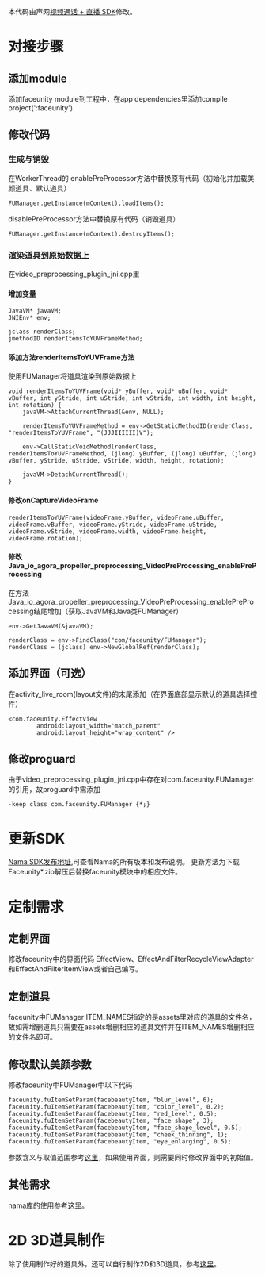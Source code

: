 本代码由声网[视频通话 + 直播 SDK](https://www.agora.io/cn/download/)修改。
# 对接步骤
## 添加module
添加faceunity module到工程中，在app dependencies里添加compile project(':faceunity')
## 修改代码
### 生成与销毁
在WorkerThread的
enablePreProcessor方法中替换原有代码（初始化并加载美颜道具、默认道具）
~~~
FUManager.getInstance(mContext).loadItems();
~~~
disablePreProcessor方法中替换原有代码（销毁道具）
~~~
FUManager.getInstance(mContext).destroyItems();
~~~
### 渲染道具到原始数据上
在video_preprocessing_plugin_jni.cpp里
#### 增加变量
~~~
JavaVM* javaVM;
JNIEnv* env;

jclass renderClass;
jmethodID renderItemsToYUVFrameMethod;
~~~
#### 添加方法renderItemsToYUVFrame方法
使用FUManager将道具渲染到原始数据上
~~~
void renderItemsToYUVFrame(void* yBuffer, void* uBuffer, void* vBuffer, int yStride, int uStride, int vStride, int width, int height, int rotation) {
    javaVM->AttachCurrentThread(&env, NULL);

    renderItemsToYUVFrameMethod = env->GetStaticMethodID(renderClass, "renderItemsToYUVFrame", "(JJJIIIIII)V");

    env->CallStaticVoidMethod(renderClass, renderItemsToYUVFrameMethod, (jlong) yBuffer, (jlong) uBuffer, (jlong) vBuffer, yStride, uStride, vStride, width, height, rotation);

    javaVM->DetachCurrentThread();
}
~~~
#### 修改onCaptureVideoFrame
~~~
renderItemsToYUVFrame(videoFrame.yBuffer, videoFrame.uBuffer, videoFrame.vBuffer, videoFrame.yStride, videoFrame.uStride, videoFrame.vStride, videoFrame.width, videoFrame.height, videoFrame.rotation);
~~~
#### 修改Java_io_agora_propeller_preprocessing_VideoPreProcessing_enablePreProcessing
在方法Java_io_agora_propeller_preprocessing_VideoPreProcessing_enablePreProcessing结尾增加（获取JavaVM和Java类FUManager）
~~~
env->GetJavaVM(&javaVM);

renderClass = env->FindClass("com/faceunity/FUManager");
renderClass = (jclass) env->NewGlobalRef(renderClass);
~~~
## 添加界面（可选）
在activity_live_room(layout文件)的末尾添加（在界面底部显示默认的道具选择控件）
~~~
<com.faceunity.EffectView
        android:layout_width="match_parent"
        android:layout_height="wrap_content" />
~~~
## 修改proguard
由于video_preprocessing_plugin_jni.cpp中存在对com.faceunity.FUManager
的引用，故proguard中需添加
~~~
-keep class com.faceunity.FUManager {*;}
~~~
# 更新SDK
[Nama SDK发布地址](https://github.com/Faceunity/FULiveDemoDroid/releases),可查看Nama的所有版本和发布说明。
更新方法为下载Faceunity*.zip解压后替换faceunity模块中的相应文件。
# 定制需求
## 定制界面
修改faceunity中的界面代码
EffectView、EffectAndFilterRecycleViewAdapter和EffectAndFilterItemView或者自己编写。
## 定制道具
faceunity中FUManager ITEM_NAMES指定的是assets里对应的道具的文件名，故如需增删道具只需要在assets增删相应的道具文件并在ITEM_NAMES增删相应的文件名即可。
## 修改默认美颜参数
修改faceunity中FUManager中以下代码
~~~
faceunity.fuItemSetParam(facebeautyItem, "blur_level", 6);
faceunity.fuItemSetParam(facebeautyItem, "color_level", 0.2);
faceunity.fuItemSetParam(facebeautyItem, "red_level", 0.5);
faceunity.fuItemSetParam(facebeautyItem, "face_shape", 3);
faceunity.fuItemSetParam(facebeautyItem, "face_shape_level", 0.5);
faceunity.fuItemSetParam(facebeautyItem, "cheek_thinning", 1);
faceunity.fuItemSetParam(facebeautyItem, "eye_enlarging", 0.5);
~~~
参数含义与取值范围参考[这里](http://www.faceunity.com/technical/android-beauty.html)，如果使用界面，则需要同时修改界面中的初始值。
## 其他需求
nama库的使用参考[这里](http://www.faceunity.com/technical/android-api.html)。
# 2D 3D道具制作
除了使用制作好的道具外，还可以自行制作2D和3D道具，参考[这里](http://www.faceunity.com/technical/fueditor-intro.html)。